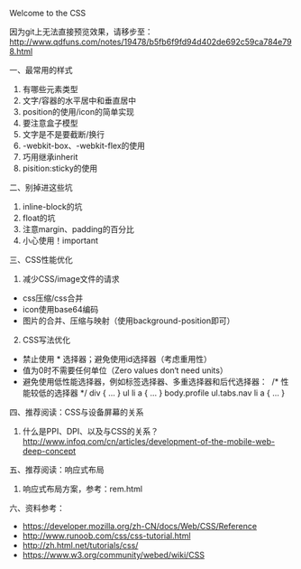 Welcome to the CSS

因为git上无法直接预览效果，请移步至：
http://www.qdfuns.com/notes/19478/b5fb6f9fd94d402de692c59ca784e798.html

一、最常用的样式
1. 有哪些元素类型
2. 文字/容器的水平居中和垂直居中
3. position的使用/icon的简单实现
4. 要注意盒子模型
5. 文字是不是要截断/换行
6. -webkit-box、-webkit-flex的使用
7. 巧用继承inherit
8. pisition:sticky的使用

二、别掉进这些坑
1. inline-block的坑
2. float的坑
3. 注意margin、padding的百分比
4. 小心使用！important

三、CSS性能优化
1. 减少CSS/image文件的请求
* css压缩/css合并
* icon使用base64编码
* 图片的合并、压缩与映射（使用background-position即可）

2. CSS写法优化
* 禁止使用 * 选择器；避免使用id选择器（考虑重用性）
* 值为0时不需要任何单位（Zero values don‘t need units）
* 避免使用低性能选择器，例如标签选择器、多重选择器和后代选择器：  /* 性能较低的选择器 */ div { … } ul li a { … } body.profile ul.tabs.nav li a { … } 

四、推荐阅读：CSS与设备屏幕的关系
1. 什么是PPI、DPI、以及与CSS的关系？
http://www.infoq.com/cn/articles/development-of-the-mobile-web-deep-concept

五、推荐阅读：响应式布局
1. 响应式布局方案，参考：rem.html

六、资料参考：
* https://developer.mozilla.org/zh-CN/docs/Web/CSS/Reference
* http://www.runoob.com/css/css-tutorial.html
* http://zh.html.net/tutorials/css/
* https://www.w3.org/community/webed/wiki/CSS
